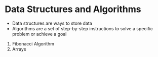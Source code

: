 # Data Structures and Algorithms

- Data structures are ways to store data
- Algorithms are a set of step-by-step instructions to solve a specific problem or achieve a goal

1. Fibonacci Algorithm
2. Arrays
